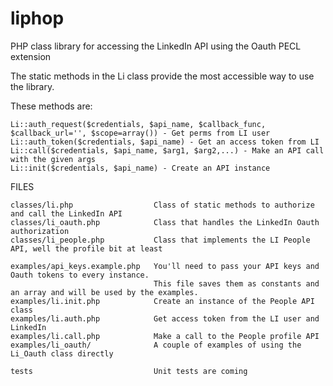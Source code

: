 liphop
======

PHP class library for accessing the LinkedIn API using the Oauth PECL extension

The static methods in the Li class provide the most accessible way to use the library.

These methods are:

	Li::auth_request($credentials, $api_name, $callback_func, $callback_url='', $scope=array()) - Get perms from LI user
	Li::auth_token($credentials, $api_name) - Get an access token from LI
	Li::call($credentials, $api_name, $arg1, $arg2,...) - Make an API call with the given args
	Li::init($credentials, $api_name) - Create an API instance

FILES

	classes/li.php 					Class of static methods to authorize and call the LinkedIn API
	classes/li_oauth.php 			Class that handles the LinkedIn Oauth authorization
	classes/li_people.php 			Class that implements the LI People API, well the profile bit at least

	examples/api_keys.example.php 	You'll need to pass your API keys and Oauth tokens to every instance.  
									This file saves them as constants and an array and will be used by the examples.
	examples/li.init.php			Create an instance of the People API class
	examples/li.auth.php			Get access token from the LI user and LinkedIn
	examples/li.call.php			Make a call to the People profile API
	examples/li_oauth/				A couple of examples of using the Li_Oauth class directly 

	tests							Unit tests are coming
